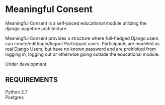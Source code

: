 Meaningful Consent
==========

Meaningful Consent is a self-paced educational module utilizing the django-pagetree architecture.

Meaningful Consent provides a structure where full-fledged Django users can create/edit/login/logout Participant users. Participants are modeled as real Django Users, but have no known password and are prohibited from logging in, logging out or otherwise going outside the educational module.

Under development.

REQUIREMENTS
------------
Python 2.7  
Postgres  
